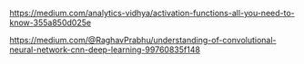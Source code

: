 https://medium.com/analytics-vidhya/activation-functions-all-you-need-to-know-355a850d025e

https://medium.com/@RaghavPrabhu/understanding-of-convolutional-neural-network-cnn-deep-learning-99760835f148
